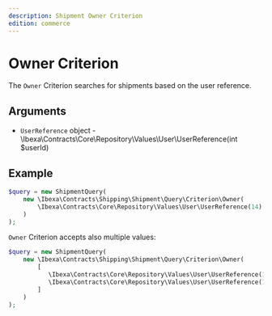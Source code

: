 ```yaml
---
description: Shipment Owner Criterion
edition: commerce
---
```


# Owner Criterion

The `Owner` Criterion searches for shipments based on the user reference.

## Arguments

- `UserReference` object - \Ibexa\Contracts\Core\Repository\Values\User\UserReference(int $userId)

## Example

``` php
$query = new ShipmentQuery(
    new \Ibexa\Contracts\Shipping\Shipment\Query\Criterion\Owner(
        \Ibexa\Contracts\Core\Repository\Values\User\UserReference(14)
    )
);
```

`Owner` Criterion accepts also multiple values:

``` php
$query = new ShipmentQuery(
    new \Ibexa\Contracts\Shipping\Shipment\Query\Criterion\Owner(
        [
           \Ibexa\Contracts\Core\Repository\Values\User\UserReference(14),
           \Ibexa\Contracts\Core\Repository\Values\User\UserReference(123),
        ]
    )
);
```
